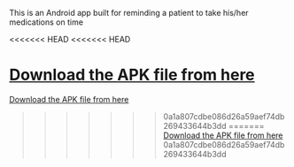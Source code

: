 This is an Android app built for reminding a patient to take his/her medications on time

<<<<<<< HEAD
<<<<<<< HEAD

[Download the APK file from here](https://github.com/jestinjoshi/ReMedy/blob/master/apk/app-debug.apk?raw=true)
=======
<a href="google.com">Download the APK file from here</a>
>>>>>>> 0a1a807cdbe086d26a59aef74db269433644b3dd
=======
<a href="google.com">Download the APK file from here</a>
>>>>>>> 0a1a807cdbe086d26a59aef74db269433644b3dd
